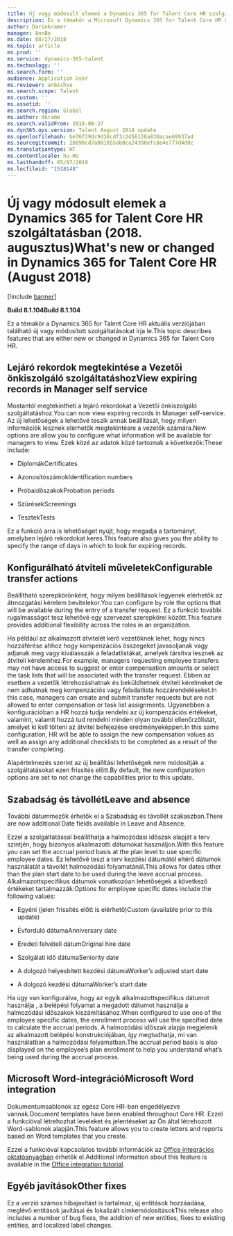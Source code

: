 ```yaml
---
title: Új vagy módosult elemek a Dynamics 365 for Talent Core HR szolgáltatásban (2018. augusztus)
description: Ez a témakör a Microsoft Dynamics 365 for Talent Core HR új vagy módosított szolgáltatásait írja le.
author: Darinkramer
manager: AnnBe
ms.date: 08/27/2018
ms.topic: article
ms.prod: ''
ms.service: dynamics-365-talent
ms.technology: ''
ms.search.form: ''
audience: Application User
ms.reviewer: anbichse
ms.search.scope: Talent
ms.custom: ''
ms.assetid: ''
ms.search.region: Global
ms.author: dkrame
ms.search.validFrom: 2018-08-27
ms.dyn365.ops.version: Talent August 2018 update
ms.openlocfilehash: be76f29dc9d38cdf3c2d56120a830acae69937a4
ms.sourcegitcommit: 2b890cd7a801055ab0ca24398efc8e4e777d4d8c
ms.translationtype: HT
ms.contentlocale: hu-HU
ms.lasthandoff: 05/07/2019
ms.locfileid: "1518148"
---
```

# <a name="whats-new-or-changed-in-dynamics-365-for-talent-core-hr-august-2018"></a><span data-ttu-id="76e3f-103">Új vagy módosult elemek a Dynamics 365 for Talent Core HR szolgáltatásban (2018. augusztus)</span><span class="sxs-lookup"><span data-stu-id="76e3f-103">What's new or changed in Dynamics 365 for Talent Core HR (August 2018)</span></span>

[!include [banner](includes/banner.md)]

<span data-ttu-id="76e3f-104">**Build 8.1.104**</span><span class="sxs-lookup"><span data-stu-id="76e3f-104">**Build 8.1.104**</span></span>

<span data-ttu-id="76e3f-105">Ez a témakör a Dynamics 365 for Talent Core HR aktuális verziójában található új vagy módosított szolgáltatásokat írja le.</span><span class="sxs-lookup"><span data-stu-id="76e3f-105">This topic describes features that are either new or changed in Dynamics 365 for Talent Core HR.</span></span>

## <a name="view-expiring-records-in-manager-self-service"></a><span data-ttu-id="76e3f-106">Lejáró rekordok megtekintése a Vezetői önkiszolgáló szolgáltatáshoz</span><span class="sxs-lookup"><span data-stu-id="76e3f-106">View expiring records in Manager self service</span></span>

<span data-ttu-id="76e3f-107">Mostantól megtekintheti a lejáró rekordokat a Vezetői önkiszolgáló szolgáltatáshoz.</span><span class="sxs-lookup"><span data-stu-id="76e3f-107">You can now view expiring records in Manager self-service.</span></span> <span data-ttu-id="76e3f-108">Az új lehetőségek a lehetővé teszik annak beállítását, hogy milyen információk lesznek elérhetők megtekintésre a vezetők számára.</span><span class="sxs-lookup"><span data-stu-id="76e3f-108">New options are allow you to configure what information will be available for managers to view.</span></span> <span data-ttu-id="76e3f-109">Ezek közé az adatok közé tartoznak a következők:</span><span class="sxs-lookup"><span data-stu-id="76e3f-109">These include:</span></span>

-   <span data-ttu-id="76e3f-110">Diplomák</span><span class="sxs-lookup"><span data-stu-id="76e3f-110">Certificates</span></span>

-   <span data-ttu-id="76e3f-111">Azonosítószámok</span><span class="sxs-lookup"><span data-stu-id="76e3f-111">Identification numbers</span></span>

-   <span data-ttu-id="76e3f-112">Próbaidőszakok</span><span class="sxs-lookup"><span data-stu-id="76e3f-112">Probation periods</span></span>

-   <span data-ttu-id="76e3f-113">Szűrések</span><span class="sxs-lookup"><span data-stu-id="76e3f-113">Screenings</span></span>

-   <span data-ttu-id="76e3f-114">Tesztek</span><span class="sxs-lookup"><span data-stu-id="76e3f-114">Tests</span></span>

<span data-ttu-id="76e3f-115">Ez a funkció arra is lehetőséget nyújt, hogy megadja a tartományt, amelyben lejáró rekordokat keres.</span><span class="sxs-lookup"><span data-stu-id="76e3f-115">This feature also gives you the ability to specify the range of days in which to look for expiring records.</span></span>

## <a name="configurable-transfer-actions"></a><span data-ttu-id="76e3f-116">Konfigurálható átviteli műveletek</span><span class="sxs-lookup"><span data-stu-id="76e3f-116">Configurable transfer actions</span></span>

<span data-ttu-id="76e3f-117">Beállítható szerepkörönként, hogy milyen beállítások legyenek elérhetők az átmozgatási kérelem bevitelekor.</span><span class="sxs-lookup"><span data-stu-id="76e3f-117">You can configure by role the options that will be available during the entry of a transfer request.</span></span> <span data-ttu-id="76e3f-118">Ez a funkció további rugalmasságot tesz lehetővé egy szervezet szerepkörei között.</span><span class="sxs-lookup"><span data-stu-id="76e3f-118">This feature provides additional flexibility across the roles in an organization.</span></span>

<span data-ttu-id="76e3f-119">Ha például az alkalmazott átvitelét kérő vezetőknek lehet, hogy nincs hozzáférése ahhoz hogy kompenzációs összegeket javasoljanak vagy adjanak meg vagy kiválasszák a feladatlistákat, amelyek társítva lesznek az átviteli kérelemhez.</span><span class="sxs-lookup"><span data-stu-id="76e3f-119">For example, managers requesting employee transfers may not have access to suggest or enter compensation amounts or select the task lists that will be associated with the transfer request.</span></span> <span data-ttu-id="76e3f-120">Ebben az esetben a vezetők létrehozáshatnak és beküldhetnek étviteli kérelmeket de nem adhatnak meg kompenzációs vagy feladatlista hozzárendeléseket.</span><span class="sxs-lookup"><span data-stu-id="76e3f-120">In this case, managers can create and submit transfer requests but are not allowed to enter compensation or task list assignments.</span></span> <span data-ttu-id="76e3f-121">Ugyanebben a konfigurációban a HR hozzá tudja rendelni az új kompenzációs értékeket, valamint, valamit hozzá tud rendelni minden olyan további ellenőrzőlistát, amelyet ki kell tölteni az átvitel befejezése eredményeképpen.</span><span class="sxs-lookup"><span data-stu-id="76e3f-121">In this same configuration, HR will be able to assign the new compensation values as well as assign any additional checklists to be completed as a result of the transfer completing.</span></span>

<span data-ttu-id="76e3f-122">Alapértelmezés szerint az új beállítási lehetőségek nem módosítják a szolgáltatásokat ezen frissítés előtt.</span><span class="sxs-lookup"><span data-stu-id="76e3f-122">By default, the new configuration options are set to not change the capabilities prior to this update.</span></span>

## <a name="leave-and-absence"></a><span data-ttu-id="76e3f-123">Szabadság és távollét</span><span class="sxs-lookup"><span data-stu-id="76e3f-123">Leave and absence</span></span>

<span data-ttu-id="76e3f-124">További dátummezők érhetők el a Szabadság és távollét szakaszban.</span><span class="sxs-lookup"><span data-stu-id="76e3f-124">There are now additional Date fields available in Leave and Absence.</span></span>

<span data-ttu-id="76e3f-125">Ezzel a szolgáltatással beállíthatja a halmozódási időszak alapját a terv szintjén, hogy bizonyos alkalmazotti dátumokat használjon.</span><span class="sxs-lookup"><span data-stu-id="76e3f-125">With this feature you can set the accrual period basis at the plan level to use specific employee dates.</span></span> <span data-ttu-id="76e3f-126">Ez lehetővé teszi a terv kezdési dátumától eltérő dátumok használatát a távollét halmozódási folyamatánál.</span><span class="sxs-lookup"><span data-stu-id="76e3f-126">This allows for dates other than the plan start date to be used during the leave accrual process.</span></span> <span data-ttu-id="76e3f-127">Alkalmazottspecifikus dátumok vonatkozóan lehetőségek a következő értékeket tartalmazzák:</span><span class="sxs-lookup"><span data-stu-id="76e3f-127">Options for employee specific dates include the following values:</span></span>

-   <span data-ttu-id="76e3f-128">Egyéni (jelen frissítés előtt is elérhető)</span><span class="sxs-lookup"><span data-stu-id="76e3f-128">Custom (available prior to this update)</span></span>

-   <span data-ttu-id="76e3f-129">Évforduló dátuma</span><span class="sxs-lookup"><span data-stu-id="76e3f-129">Anniversary date</span></span>

-   <span data-ttu-id="76e3f-130">Eredeti felvételi dátum</span><span class="sxs-lookup"><span data-stu-id="76e3f-130">Original hire date</span></span>

-   <span data-ttu-id="76e3f-131">Szolgálati idő dátuma</span><span class="sxs-lookup"><span data-stu-id="76e3f-131">Seniority date</span></span>

-   <span data-ttu-id="76e3f-132">A dolgozó helyesbített kezdési dátuma</span><span class="sxs-lookup"><span data-stu-id="76e3f-132">Worker’s adjusted start date</span></span>

-   <span data-ttu-id="76e3f-133">A dolgozó kezdési dátuma</span><span class="sxs-lookup"><span data-stu-id="76e3f-133">Worker’s start date</span></span>

<span data-ttu-id="76e3f-134">Ha úgy van konfigurálva, hogy az egyik alkalmazottspecifikus dátumot használja , a belépési folyamat a megadott dátumot használja a halmozódási időszakok kiszámításához.</span><span class="sxs-lookup"><span data-stu-id="76e3f-134">When configured to use one of the employee specific dates, the enrollment process will use the specified date to calculate the accrual periods.</span></span> <span data-ttu-id="76e3f-135">A halmozódási időszak alapja megjelenik az alkalmazott belépési konstrukciójában, így megtudhatja, mi van használatban a halmozódási folyamatban.</span><span class="sxs-lookup"><span data-stu-id="76e3f-135">The accrual period basis is also displayed on the employee’s plan enrollment to help you understand what’s being used during the accrual process.</span></span>

## <a name="microsoft-word-integration"></a><span data-ttu-id="76e3f-136">Microsoft Word-integráció</span><span class="sxs-lookup"><span data-stu-id="76e3f-136">Microsoft Word integration</span></span>

<span data-ttu-id="76e3f-137">Dokumentumsablonok az egész Core HR-ben engedélyezve vannak.</span><span class="sxs-lookup"><span data-stu-id="76e3f-137">Document templates have been enabled throughout Core HR.</span></span> <span data-ttu-id="76e3f-138">Ezzel a funkcióval létrehozhat leveleket és jelentéseket az Ón által létrehozott Word-sablonok alapján.</span><span class="sxs-lookup"><span data-stu-id="76e3f-138">This feature allows you to create letters and reports based on Word templates that you create.</span></span>

<span data-ttu-id="76e3f-139">Ezzel a funkcióval kapcsolatos további információk az [Office integrációs oktatóanyagban](https://docs.microsoft.com/en-us/dynamics365/unified-operations/dev-itpro/office-integration/office-integration-tutorial?toc=/dynamics365/unified-operations/talent/toc.json) érhetők el.</span><span class="sxs-lookup"><span data-stu-id="76e3f-139">Additional information about this feature is available in the [Office integration tutorial](https://docs.microsoft.com/en-us/dynamics365/unified-operations/dev-itpro/office-integration/office-integration-tutorial?toc=/dynamics365/unified-operations/talent/toc.json).</span></span>


## <a name="other-fixes"></a><span data-ttu-id="76e3f-140">Egyéb javítások</span><span class="sxs-lookup"><span data-stu-id="76e3f-140">Other fixes</span></span>

<span data-ttu-id="76e3f-141">Ez a verzió számos hibajavítást is tartalmaz, új entitások hozzáadása, meglévő entitások javításai és lokalizált címkemódosítások</span><span class="sxs-lookup"><span data-stu-id="76e3f-141">This release also includes a number of bug fixes, the addition of new entities, fixes to existing entities, and localized label changes.</span></span>
